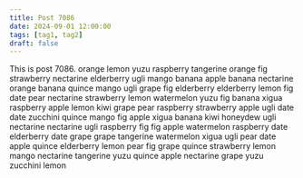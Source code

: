 ```yaml
---
title: Post 7086
date: 2024-09-01 12:00:00
tags: [tag1, tag2]
draft: false
---
```

This is post 7086.
orange
lemon
yuzu
raspberry
tangerine
orange
fig
strawberry
nectarine
elderberry
ugli
mango
banana
apple
banana
nectarine
orange
banana
quince
mango
ugli
grape
fig
elderberry
elderberry
lemon
fig
date
pear
nectarine
strawberry
lemon
watermelon
yuzu
fig
banana
xigua
raspberry
apple
lemon
kiwi
grape
pear
raspberry
strawberry
apple
ugli
date
date
zucchini
quince
mango
fig
apple
xigua
banana
kiwi
honeydew
ugli
nectarine
nectarine
ugli
raspberry
fig
fig
apple
watermelon
raspberry
date
elderberry
date
grape
grape
tangerine
watermelon
xigua
ugli
pear
date
apple
quince
elderberry
lemon
pear
fig
grape
quince
strawberry
lemon
mango
nectarine
tangerine
yuzu
quince
apple
nectarine
grape
yuzu
zucchini
lemon
